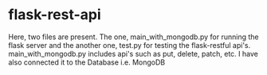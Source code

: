 # flask-rest-api
Here, two files are present.
The one, main_with_mongodb.py for running the flask server and the another one, test.py for testing the flask-restful api's.
main_with_mongodb.py includes api's such as put, delete, patch, etc.
I have also connected it to the Database i.e. MongoDB 
